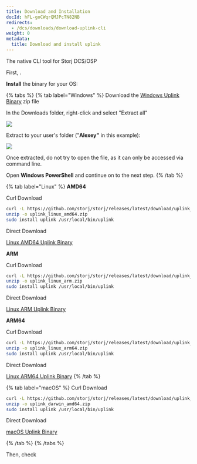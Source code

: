 ```yaml
---
title: Download and Installation
docId: hFL-goCWqrQMJPcTN82NB
redirects:
  - /dcs/downloads/download-uplink-cli
weight: 0
metadata:
  title: Download and install uplink
---
```


The native CLI tool for Storj DCS/OSP

First, [](docId:HeEf9wiMdlQx9ZdS_-oZS).

**Install** the binary for your OS:

{% tabs %}
{% tab label="Windows" %}
Download the [Windows Uplink Binary](https://github.com/storj/storj/releases/latest/download/uplink_windows_amd64.zip) zip file

In the Downloads folder, right-click and select "Extract all"

![](https://link.storjshare.io/raw/jua7rls6hkx5556qfcmhrqed2tfa/docs/images/3pxVa-qpfcR1iuwSu-osg_win-01.png)

Extract to your user's folder ("**Alexey"** in this example):

![](https://link.storjshare.io/raw/jua7rls6hkx5556qfcmhrqed2tfa/docs/images/5VOWlcnwm4uurnq7IqooH_win-02.png)

Once extracted, do not try to open the file, as it can only be accessed via command line.

Open **Windows PowerShell** and continue on to the next step.
{% /tab %}

{% tab label="Linux" %}
**AMD64**

Curl Download

```bash
curl -L https://github.com/storj/storj/releases/latest/download/uplink_linux_amd64.zip -o uplink_linux_amd64.zip
unzip -o uplink_linux_amd64.zip
sudo install uplink /usr/local/bin/uplink
```

Direct Download

[Linux AMD64 Uplink Binary](https://github.com/storj/storj/releases/latest/download/uplink_linux_amd64.zip)

**ARM**

Curl Download

```bash
curl -L https://github.com/storj/storj/releases/latest/download/uplink_linux_arm.zip -o uplink_linux_arm.zip
unzip -o uplink_linux_arm.zip
sudo install uplink /usr/local/bin/uplink
```

Direct Download

[Linux ARM Uplink Binary](https://github.com/storj/storj/releases/latest/download/uplink_linux_arm.zip)

**ARM64**

Curl Download

```bash
curl -L https://github.com/storj/storj/releases/latest/download/uplink_linux_arm64.zip -o uplink_linux_arm64.zip
unzip -o uplink_linux_arm64.zip
sudo install uplink /usr/local/bin/uplink
```

Direct Download

[Linux ARM64 Uplink Binary](https://github.com/storj/storj/releases/latest/download/uplink_linux_arm64.zip)
{% /tab %}

{% tab label="macOS" %}
Curl Download

```bash
curl -L https://github.com/storj/storj/releases/latest/download/uplink_darwin_amd64.zip -o uplink_darwin_amd64.zip
unzip -o uplink_darwin_amd64.zip
sudo install uplink /usr/local/bin/uplink
```

Direct Download

[macOS Uplink Binary](https://github.com/storj/storj/releases/latest/download/uplink_darwin_amd64.zip)

{% /tab %}
{% /tabs %}

Then, check [](docId:TbMdOGCAXNWyPpQmH6EOq)
